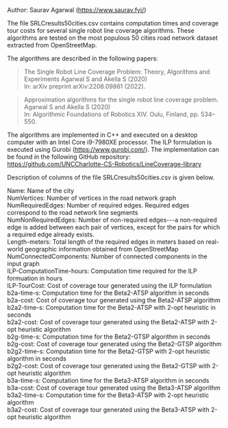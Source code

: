 Author: Saurav Agarwal (https://www.saurav.fyi/)

The file SRLCresults50cities.csv contains computation times and coverage tour costs for several single robot line coverage algorithms. These algorithms are tested on the most populous 50 cities road network dataset extracted from OpenStreetMap.

The algorithms are described in the following papers:

> The Single Robot Line Coverage Problem: Theory, Algorithms and Experiments
> Agarwal S and Akella S (2020)  
> In: arXiv preprint arXiv:2208.09861 (2022).

> Approximation algorithms for the single robot line coverage problem.  
> Agarwal S and Akella S (2020)  
> In: Algorithmic Foundations of Robotics XIV. Oulu, Finland, pp. 534–550.


The algorithms are implemented in C++ and executed on a desktop computer with an Intel Core i9-7980XE processor. The ILP formulation is executed using Gurobi (https://www.gurobi.com/). The implementation can be found in the following GitHub repository:  
https://github.com/UNCCharlotte-CS-Robotics/LineCoverage-library

Description of columns of the file SRLCresults50cities.csv is given below.

Name: Name of the city  
NumVertices: Number of vertices in the road network graph  
NumRequiredEdges: Number of required edges. Required edges correspond to the road network line segments  
NumNonRequiredEdges: Number of non-required edges---a non-required edge is added between each pair of vertices, except for the pairs for which a required edge already exists.  
Length-meters: Total length of the required edges in meters based on real-world geographic information obtained from OpenStreetMap  
NumConnectedComponents: Number of connected components in the input graph  
ILP-ComputationTime-hours: Computation time required for the ILP formuation in hours   
ILP-TourCost: Cost of coverage tour generated using the ILP formulation  
b2a-time-s: Computation time for the Beta2-ATSP algorithm in seconds  
b2a-cost: Cost of coverage tour generated using the Beta2-ATSP algorithm  
b2a2-time-s: Computation time for the Beta2-ATSP with 2-opt heuristic in seconds  
b2a2-cost: Cost of coverage tour generated using the Beta2-ATSP with 2-opt heuristic algorithm  
b2g-time-s: Computation time for the Beta2-GTSP algorithm in seconds  
b2g-cost: Cost of coverage tour generated using the Beta2-GTSP algorithm  
b2g2-time-s: Computation time for the Beta2-GTSP with 2-opt heuristic algorithm in seconds  
b2g2-cost: Cost of coverage tour generated using the Beta2-GTSP with 2-opt heuristic algorithm  
b3a-time-s: Computation time for the Beta3-ATSP algorithm in seconds  
b3a-cost: Cost of coverage tour generated using the Beta3-ATSP algorithm  
b3a2-time-s: Computation time for the Beta3-ATSP with 2-opt heuristic algorithm  
b3a2-cost: Cost of coverage tour generated using the Beta3-ATSP with 2-opt heuristic algorithm  
